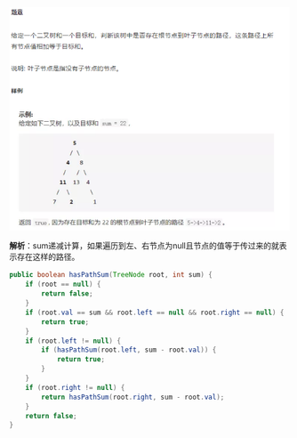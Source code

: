 ![](.\img\路径总和.png)

**解析**：sum递减计算，如果遍历到左、右节点为null且节点的值等于传过来的就表示存在这样的路径。

```java
public boolean hasPathSum(TreeNode root, int sum) {
    if (root == null) {
        return false;
    }
    if (root.val == sum && root.left == null && root.right == null) {
        return true;
    }
    if (root.left != null) {
        if (hasPathSum(root.left, sum - root.val)) {
            return true;
        }
    }
    if (root.right != null) {
        return hasPathSum(root.right, sum - root.val);
    }
    return false;
}
```

